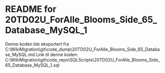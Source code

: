 # README for 20TD02U_ForAlle_Blooms_Side_65_Database_MySQL_1
Denne koden ble eksportert fra C:\WikiMigration\git\code_dump\20TD02U_ForAlle_Blooms_Side_65_Database_MySQL.md
Link til denne koden: C:\WikiMigration\git\code_repo\SQLScripts\20TD02U_ForAlle_Blooms_Side_65_Database_MySQL_1.sql
